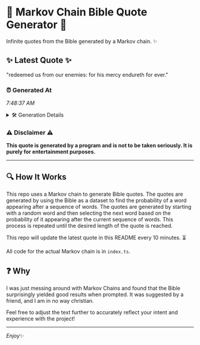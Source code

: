 # 📖 Markov Chain Bible Quote Generator 📖

Infinite quotes from the Bible generated by a Markov chain. ✨

## ✨ Latest Quote ✨
"redeemed us from our enemies: for his mercy endureth for ever."

### ⏰ Generated At
*7:48:37 AM*

<details>
    <summary>🛠️ Generation Details</summary>
    <p>
        <strong>🌱 Seed:</strong> redeemed<br>
        <strong>🔄 Iterations:</strong> 10<br>
        <strong>📜 Context History:</strong><br>[ redeemed ]: us<br>[ redeemed, us ]: from<br>[ redeemed, us, from ]: our<br>[ redeemed, us, from, our ]: enemies:<br>[ redeemed, us, from, our, enemies: ]: for<br>[ redeemed, us, from, our, enemies:, for ]: his<br>[ us, from, our, enemies:, for, his ]: mercy<br>[ from, our, enemies:, for, his, mercy ]: endureth<br>[ our, enemies:, for, his, mercy, endureth ]: for<br>[ enemies:, for, his, mercy, endureth, for ]: ever.<br>
    </p>
</details>

### ⚠️ Disclaimer ⚠️
**This quote is generated by a program and is not to be taken seriously. It is purely for entertainment purposes.**

---

## 🔍 How It Works

This repo uses a Markov chain to generate Bible quotes. The quotes are generated by using the Bible as a dataset to find the probability of a word appearing after a sequence of words. The quotes are generated by starting with a random word and then selecting the next word based on the probability of it appearing after the current sequence of words. This process is repeated until the desired length of the quote is reached.

This repo will update the latest quote in this README every 10 minutes. ⏳

All code for the actual Markov chain is in `index.ts`.

## ❓ Why

I was just messing around with Markov Chains and found that the Bible surprisingly yielded good results when prompted. 
It was suggested by a friend, and I am in no way christian.

Feel free to adjust the text further to accurately reflect your intent and experience with the project!

---

*Enjoy*✨
